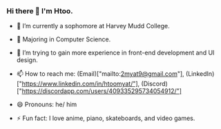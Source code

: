 ### Hi there 👋  I'm Htoo.

- 🔭  I’m currently a sophomore at Harvey Mudd College.
- 🌱  Majoring in Computer Science.

- 🤔  I’m trying to gain more experience in front-end development and UI design.

- 📫  How to reach me: (Email)["mailto:2myat9@gmail.com"], (LinkedIn)["https://www.linkedin.com/in/htoomyat/"], (Discord)["https://discordapp.com/users/409335295734054912/"]
- 😄  Pronouns: he/ him
- ⚡  Fun fact: I love anime, piano, skateboards, and video games.
